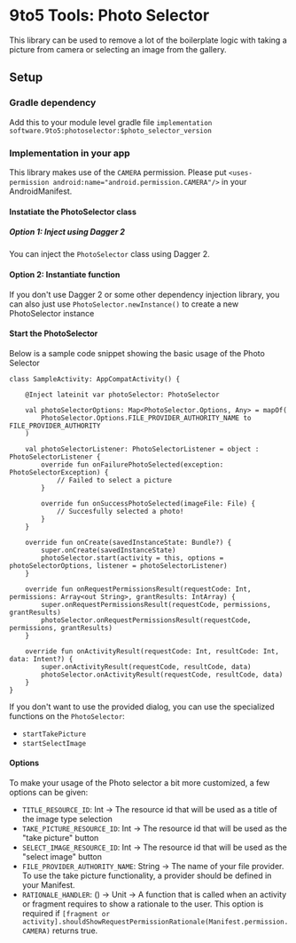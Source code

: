 # 9to5 Tools: Photo Selector

This library can be used to remove a lot of the boilerplate logic with taking a picture from camera or selecting an image from the gallery.

## Setup

### Gradle dependency

Add this to your module level gradle file
`implementation software.9to5:photoselector:$photo_selector_version`

### Implementation in your app

This library makes use of the `CAMERA` permission. Please put `<uses-permission android:name="android.permission.CAMERA"/>` in your AndroidManifest.

#### Instatiate the PhotoSelector class

##### Option 1: Inject using Dagger 2

You can inject the `PhotoSelector` class using Dagger 2.

#### Option 2: Instantiate function

If you don't use Dagger 2 or some other dependency injection library, you can also just use `PhotoSelector.newInstance()` to create a new PhotoSelector instance

#### Start the PhotoSelector

Below is a sample code snippet showing the basic usage of the Photo Selector

```
class SampleActivity: AppCompatActivity() {

    @Inject lateinit var photoSelector: PhotoSelector

    val photoSelectorOptions: Map<PhotoSelector.Options, Any> = mapOf(
        PhotoSelector.Options.FILE_PROVIDER_AUTHORITY_NAME to FILE_PROVIDER_AUTHORITY
    )

    val photoSelectorListener: PhotoSelectorListener = object : PhotoSelectorListener {
        override fun onFailurePhotoSelected(exception: PhotoSelectorException) {
            // Failed to select a picture
        }

        override fun onSuccessPhotoSelected(imageFile: File) {
            // Succesfully selected a photo!
        }
    }

    override fun onCreate(savedInstanceState: Bundle?) {
        super.onCreate(savedInstanceState)
        photoSelector.start(activity = this, options = photoSelectorOptions, listener = photoSelectorListener)
    }

    override fun onRequestPermissionsResult(requestCode: Int, permissions: Array<out String>, grantResults: IntArray) {
        super.onRequestPermissionsResult(requestCode, permissions, grantResults)
        photoSelector.onRequestPermissionsResult(requestCode, permissions, grantResults)
    }

    override fun onActivityResult(requestCode: Int, resultCode: Int, data: Intent?) {
        super.onActivityResult(requestCode, resultCode, data)
        photoSelector.onActivityResult(requestCode, resultCode, data)
    }
}
```

If you don't want to use the provided dialog, you can use the specialized functions on the `PhotoSelector`:
- `startTakePicture`
- `startSelectImage`

#### Options

To make your usage of the Photo selector a bit more customized, a few options can be given:

- `TITLE_RESOURCE_ID`: Int -> The resource id that will be used as a title of the image type selection
- `TAKE_PICTURE_RESOURCE_ID`: Int -> The resource id that will be used as the "take picture" button
- `SELECT_IMAGE_RESOURCE_ID`: Int -> The resource id that will be used as the "select image" button
- `FILE_PROVIDER_AUTHORITY_NAME`: String -> The name of your file provider. To use the take picture functionality, a provider should be defined in your Manifest.
- `RATIONALE_HANDLER`: () -> Unit -> A function that is called when an activity or fragment requires to show a rationale to the user. This option is required if `[fragment or activity].shouldShowRequestPermissionRationale(Manifest.permission.CAMERA)` returns true.
